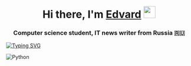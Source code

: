 <h1 align="center">Hi there, I'm <a href="https://t.me/vbncursed" target="_blank">Edvard</a> 
<img src="https://github.com/blackcater/blackcater/raw/main/images/Hi.gif" height="32"/></h1>
<h3 align="center">Computer science student, IT news writer from Russia 🇷🇺</h3>

<a href="https://git.io/typing-svg"><img src="https://readme-typing-svg.herokuapp.com?font=Calibri&pause=1000&width=435&lines=Computer+science+student" alt="Typing SVG" /></a>

![Python](https://img.shields.io/badge/python-3670A0?style=for-the-badge&logo=python&logoColor=ffdd54)





<!--
**EnrbylTW/EnrbylTW** is a ✨ _special_ ✨ repository because its `README.md` (this file) appears on your GitHub profile.

Here are some ideas to get you started:

- 🔭 I’m currently working on ...
- 🌱 I’m currently learning ...
- 👯 I’m looking to collaborate on ...
- 🤔 I’m looking for help with ...
- 💬 Ask me about ...
- 📫 How to reach me: ...
- 😄 Pronouns: ...
- ⚡ Fun fact: ...
-->
